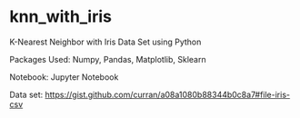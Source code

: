 # knn_with_iris

K-Nearest Neighbor with Iris Data Set using Python

Packages Used:
Numpy,
Pandas,
Matplotlib,
Sklearn

Notebook:
Jupyter Notebook

Data set:
https://gist.github.com/curran/a08a1080b88344b0c8a7#file-iris-csv

